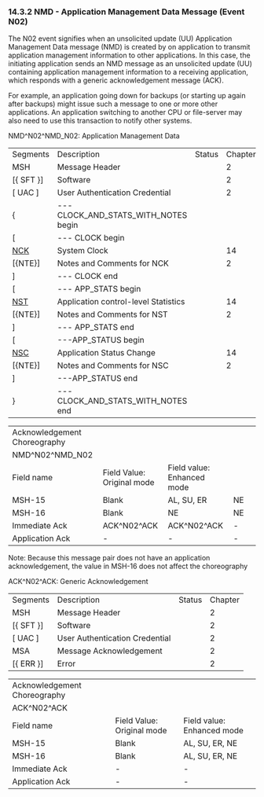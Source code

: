 ### 14.3.2 NMD - Application Management Data Message (Event N02)

The N02 event signifies when an unsolicited update (UU) Application Management Data message (NMD) is created by on application to transmit application management information to other applications. In this case, the initiating application sends an NMD message as an unsolicited update (UU) containing application management information to a receiving application, which responds with a generic acknowledgement message (ACK).

For example, an application going down for backups (or starting up again after backups) might issue such a message to one or more other applications. An application switching to another CPU or file-server may also need to use this transaction to notify other systems.

NMD^N02^NMD_N02: Application Management Data

|     |     |     |     |
| --- | --- | --- | --- |
| Segments | Description | Status | Chapter |
| MSH | Message Header |  | 2 |
| [\{ SFT }] | Software |  | 2 |
| [ UAC ] | User Authentication Credential |  | 2 |
| \{ | --- CLOCK_AND_STATS_WITH_NOTES begin |  |  |
| [ | --- CLOCK begin |  |  |
| [NCK](#NCK) | System Clock |  | 14 |
| [\{NTE}] | Notes and Comments for NCK |  | 2 |
| ] | --- CLOCK end |  |  |
| [ | --- APP_STATS begin |  |  |
| [NST](#NST) | Application control-level Statistics |  | 14 |
| [\{NTE}] | Notes and Comments for NST |  | 2 |
| ] | --- APP_STATS end |  |  |
| [ | ---APP_STATUS begin |  |  |
| [NSC](#NSC) | Application Status Change |  | 14 |
| [\{NTE}] | Notes and Comments for NSC |  | 2 |
| ] | ---APP_STATUS end |  |  |
| } | --- CLOCK_AND_STATS_WITH_NOTES end |  |  |

|     |     |     |     |     |
| --- | --- | --- | --- | --- |
| Acknowledgement Choreography |  |  |  |  |
| NMD^N02^NMD_N02 |  |  |  |  |
| Field name | Field Value: Original mode | Field value: Enhanced mode |  |  |
| MSH-15 | Blank | AL, SU, ER | NE |  |
| MSH-16 | Blank | NE | NE |  |
| Immediate Ack | ACK^N02^ACK | ACK^N02^ACK | - |  |
| Application Ack | - | - | - |  |

Note: Because this message pair does not have an application acknowledgement, the value in MSH-16 does not affect the choreography

ACK^N02^ACK: Generic Acknowledgement

|     |     |     |     |
| --- | --- | --- | --- |
| Segments | Description | Status | Chapter |
| MSH | Message Header |  | 2 |
| [\{ SFT }] | Software |  | 2 |
| [ UAC ] | User Authentication Credential |  | 2 |
| MSA | Message Acknowledgement |  | 2 |
| [\{ ERR }] | Error |  | 2 |

|     |     |     |
| --- | --- | --- |
| Acknowledgement Choreography |  |  |
| ACK^N02^ACK |  |  |
| Field name | Field Value: Original mode | Field value: Enhanced mode |
| MSH-15 | Blank | AL, SU, ER, NE |
| MSH-16 | Blank | AL, SU, ER, NE |
| Immediate Ack | - | - |
| Application Ack | - | - |
